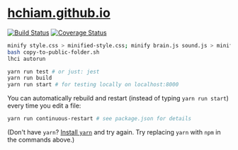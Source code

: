 # [hchiam.github.io](https://hchiam.github.io)

[![Build Status](https://travis-ci.org/hchiam/hchiam.github.io.svg?branch=master)](https://travis-ci.org/hchiam/hchiam.github.io) [![Coverage Status](https://coveralls.io/repos/github/hchiam/hchiam.github.io/badge.svg?branch=master)](https://coveralls.io/github/hchiam/hchiam.github.io?branch=master)

```bash
minify style.css > minified-style.css; minify brain.js sound.js > minified-code.js;
bash copy-to-public-folder.sh
lhci autorun
```

```bash
yarn run test # or just: jest
yarn run build
yarn run start # for testing locally on localhost:8000
```

You can automatically rebuild and restart (instead of typing `yarn run start`) every time you edit a file:

```bash
yarn run continuous-restart # see package.json for details
```

(Don't have `yarn`? [Install `yarn`](https://yarnpkg.com/en/docs/install) and try again. Try replacing `yarn` with `npm` in the commands above.)
